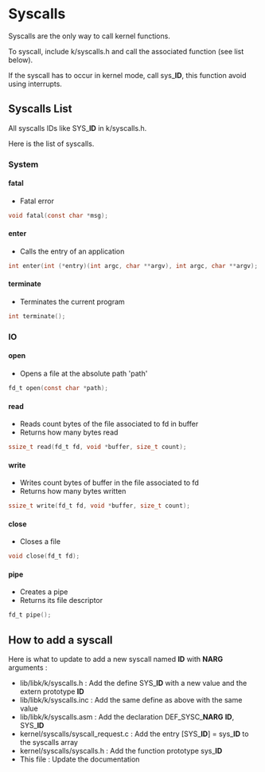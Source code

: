 # Syscalls

Syscalls are the only way to call kernel functions.

To syscall, include k/syscalls.h and call the associated function (see list below).

If the syscall has to occur in kernel mode, call sys_**ID**, this function avoid using interrupts.

## Syscalls List

All syscalls IDs like SYS_**ID** in k/syscalls.h.

Here is the list of syscalls.

### System
#### fatal
- Fatal error
```c
void fatal(const char *msg);
```

#### enter
- Calls the entry of an application
```c
int enter(int (*entry)(int argc, char **argv), int argc, char **argv);
```

#### terminate
- Terminates the current program
```c
int terminate();
```

### IO
#### open
- Opens a file at the absolute path 'path'
```c
fd_t open(const char *path);
```

#### read
- Reads count bytes of the file associated to fd in buffer
- Returns how many bytes read
```c
ssize_t read(fd_t fd, void *buffer, size_t count);
```

#### write
- Writes count bytes of buffer in the file associated to fd
- Returns how many bytes written
```c
ssize_t write(fd_t fd, void *buffer, size_t count);
```

#### close
- Closes a file
```c
void close(fd_t fd);
```

#### pipe
- Creates a pipe
- Returns its file descriptor
```c
fd_t pipe();
```

## How to add a syscall

Here is what to update to add a new syscall named **ID** with **NARG** arguments :

- lib/libk/k/syscalls.h : Add the define SYS_**ID** with a new value and the extern prototype **ID**
- lib/libk/k/syscalls.inc : Add the same define as above with the same value
- lib/libk/k/syscalls.asm : Add the declaration DEF_SYSC_**NARG** **ID**, SYS_**ID**
- kernel/syscalls/syscall_request.c : Add the entry [SYS_**ID**] = sys_**ID** to the syscalls array
- kernel/syscalls/syscalls.h : Add the function prototype sys_**ID**
- This file : Update the documentation

